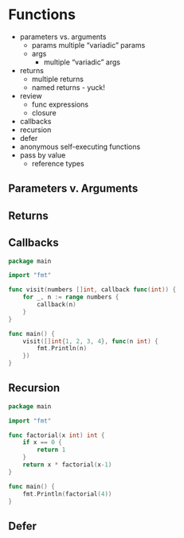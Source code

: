 # Functions

- parameters vs. arguments
  - params
    multiple “variadic” params
  - args
    - multiple “variadic” args
- returns
  - multiple returns
  - named returns - yuck!
- review
  - func expressions
  - closure 
- callbacks
- recursion
- defer
- anonymous self-executing functions
- pass by value
  - reference types


## Parameters v. Arguments

## Returns

## Callbacks

```go
package main

import "fmt"

func visit(numbers []int, callback func(int)) {
	for _, n := range numbers {
		callback(n)
	}
}

func main() {
	visit([]int{1, 2, 3, 4}, func(n int) {
		fmt.Println(n)
	})
}
```

## Recursion

```go
package main

import "fmt"

func factorial(x int) int {
	if x == 0 {
		return 1
	}
	return x * factorial(x-1)
}

func main() {
	fmt.Println(factorial(4))
}
```

## Defer
